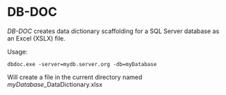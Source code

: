 # DB-DOC

*DB-DOC* creates data dictionary scaffolding for a SQL Server database as an Excel (XSLX) file.

Usage:

`dbdoc.exe -server=mydb.server.org -db=myDatabase`

Will create a file in the current directory named *myDatabase*_DataDictionary.xlsx